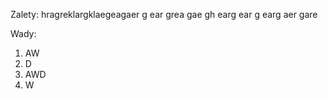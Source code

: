 Zalety:
hragreklargklaegeagaer
g
ear
grea
gae
gh
earg
ear
g
earg
aer
gare

Wady:
1) AW
2) D
3) AWD
4) W
